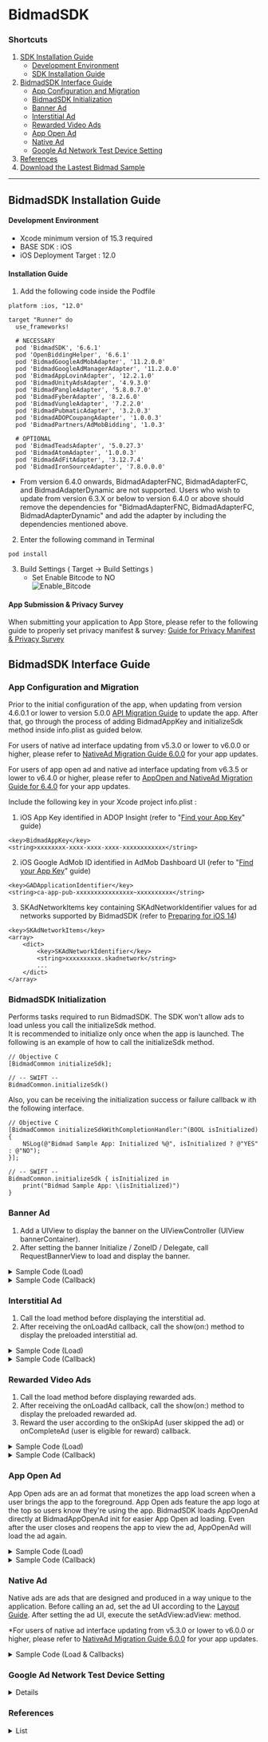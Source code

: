 # BidmadSDK
### Shortcuts
1. [SDK Installation Guide](#bidmadsdk-installation-guide)
    - [Development Environment](#development-environment)
    - [SDK Installation Guide](#installation-guide)
2. [BidmadSDK Interface Guide](#bidmadsdk-interface-guide)
    - [App Configuration and Migration](#app-configuration-and-migration)
    - [BidmadSDK Initialization](#bidmadsdk-initialization)
    - [Banner Ad](#banner-ad)
    - [Interstitial Ad](#interstitial-ad)
    - [Rewarded Video Ads](#rewarded-video-ads)
    - [App Open Ad](#app-open-ad)
    - [Native Ad](#native-ad)
    - [Google Ad Network Test Device Setting](#google-ad-network-test-device-setting)
3. [References](#references)
4. [Download the Lastest Bidmad Sample](https://github.com/bidmad/Bidmad-iOS/archive/refs/heads/main.zip)
---

## BidmadSDK Installation Guide

#### Development Environment
- Xcode minimum version of 15.3 required
- BASE SDK : iOS
- iOS Deployment Target : 12.0
#### Installation Guide
1. Add the following code inside the Podfile

```
platform :ios, "12.0"

target "Runner" do
  use_frameworks!
  
  # NECESSARY
  pod 'BidmadSDK', '6.6.1'
  pod 'OpenBiddingHelper', '6.6.1'
  pod 'BidmadGoogleAdMobAdapter', '11.2.0.0'
  pod 'BidmadGoogleAdManagerAdapter', '11.2.0.0'
  pod 'BidmadAppLovinAdapter', '12.2.1.0'
  pod 'BidmadUnityAdsAdapter', '4.9.3.0'
  pod 'BidmadPangleAdapter', '5.8.0.7.0'
  pod 'BidmadFyberAdapter', '8.2.6.0'
  pod 'BidmadVungleAdapter', '7.2.2.0'
  pod 'BidmadPubmaticAdapter', '3.2.0.3'
  pod 'BidmadADOPCoupangAdapter', '1.0.0.3'
  pod 'BidmadPartners/AdMobBidding', '1.0.3'
  
  # OPTIONAL
  pod 'BidmadTeadsAdapter', '5.0.27.3'
  pod 'BidmadAtomAdapter', '1.0.0.3'
  pod 'BidmadAdFitAdapter', '3.12.7.4'
  pod 'BidmadIronSourceAdapter', '7.8.0.0.0'
```

  * From version 6.4.0 onwards, BidmadAdapterFNC, BidmadAdapterFC, and BidmadAdapterDynamic are not supported. Users who wish to update from version 6.3.X or below to version 6.4.0 or above should remove the dependencies for "BidmadAdapterFNC, BidmadAdapterFC, BidmadAdapterDynamic" and add the adapter by including the dependencies mentioned above.

2. Enter the following command in Terminal

```
pod install
```
    
3. Build Settings ( Target → Build Settings ) <br>
    - Set Enable Bitcode to NO<br>
        ![Enable_Bitcode](https://i.imgur.com/aXOBmr1.png)<br>

#### App Submission & Privacy Survey
When submitting your application to App Store, please refer to the following guide to properly set privacy manifest & survey: [Guide for Privacy Manifest & Privacy Survey](https://github.com/bidmad/Bidmad-iOS/wiki/Guide-for-Privacy-Manifest-&-Privacy-Survey-%5BEN%5D)

## BidmadSDK Interface Guide

### App Configuration and Migration<br>
Prior to the initial configuration of the app, when updating from version 4.6.0.1 or lower to version 5.0.0 [API Migration Guide](https://github.com/bidmad/Bidmad-iOS/wiki/v5.0.0-API-Migration-Guide-%5BEN%5D) to update the app. After that, go through the process of adding BidmadAppKey and initializeSdk method inside info.plist as guided below.<br>

For users of native ad interface updating from v5.3.0 or lower to v6.0.0 or higher, please refer to [NativeAd Migration Guide 6.0.0](https://github.com/bidmad/Bidmad-iOS/wiki/Native-Ad-Migration-to-v6.0.0%5BENG%5D) for your app updates. 

For users of app open ad and native ad interface updating from v6.3.5 or lower to v6.4.0 or higher, please refer to [AppOpen and NativeAd Migration Guide for 6.4.0](https://github.com/bidmad/Bidmad-iOS/wiki/AppOpen-and-NativeAd-Migration-Guide-for-6.4.0-%5BKOR%5D) for your app updates.

Include the following key in your Xcode project info.plist :<br>
1. iOS App Key identified in ADOP Insight (refer to "[Find your App Key](https://github.com/bidmad/SDK/wiki/Find-your-app-key%5BEN%5D)" guide) <br>

```
<key>BidmadAppKey</key>
<string>xxxxxxxx-xxxx-xxxx-xxxx-xxxxxxxxxxxx</string>
```

2. iOS Google AdMob ID identified in AdMob Dashboard UI (refer to "[Find your App Key](https://github.com/bidmad/SDK/wiki/Find-your-app-key%5BEN%5D)" guide) <br>

```
<key>GADApplicationIdentifier</key>
<string>ca-app-pub-xxxxxxxxxxxxxxxx~xxxxxxxxxx</string>
```

3. SKAdNetworkItems key containing SKAdNetworkIdentifier values for ad networks supported by BidmadSDK (refer to [Preparing for iOS 14](https://github.com/bidmad/Bidmad-iOS/wiki/Preparing-for-iOS-14%5BENG%5D))<br>

```
<key>SKAdNetworkItems</key>
<array>
    <dict>
        <key>SKAdNetworkIdentifier</key>
        <string>xxxxxxxxxx.skadnetwork</string>
        ...
    </dict>
</array>
```

### BidmadSDK Initialization<br>
Performs tasks required to run BidmadSDK. The SDK won't allow ads to load unless you call the initializeSdk method.<br>
It is recommended to initialize only once when the app is launched. The following is an example of how to call the initializeSdk method.<br>

```
// Objective C
[BidmadCommon initializeSdk];

// -- SWIFT --
BidmadCommon.initializeSdk()
```

Also, you can be receiving the initialization success or failure callback w ith the following interface.<br>

```
// Objective C
[BidmadCommon initializeSdkWithCompletionHandler:^(BOOL isInitialized) {
    NSLog(@"Bidmad Sample App: Initialized %@", isInitialized ? @"YES" : @"NO");
}];

// -- SWIFT --
BidmadCommon.initializeSdk { isInitialized in
    print("Bidmad Sample App: \(isInitialized)")
}
```

### Banner Ad
1. Add a UIView to display the banner on the UIViewController (UIView bannerContainer).
2. After setting the banner Initialize / ZoneID / Delegate, call RequestBannerView to load and display the banner.

<details markdown="1">
<summary>Sample Code (Load)</summary>
<br>

```
// Objective C

@import OpenBiddingHelper;

@interface BannerViewController : UIViewController<BIDMADOpenBiddingBannerDelegate> {
    BidmadBannerAd *bannerAd;
}
__weak IBOutlet UIView *bannerContainer;
@end

@implementation BannerViewController

- (void)viewDidLoad {

    // Please set the Zone ID before calling a banner ad.
    NSString *zoneID = @"XXXXXXXX-XXXX-XXXX-XXXX-XXXXXXXXXXXX";
    bannerAd = [[BidmadBannerAd alloc] initWith:self containerView:self.BannerContainer zoneID:zoneID];
    bannerAd.delegate = self;
    [bannerAd setRefreshInterval:[@60 integerValue]];
    
    [bannerAd load];
}

// -- SWIFT --

import OpenBiddingHelper

class BannerViewController: UIViewController, BIDMADOpenBiddingBannerDelegate {
    var bannerAd: BidmadBannerAd!
    @IBOutlet weak var bannerContainer: UIView!
    
    override func viewDidLoad() {
        super.viewDidLoad()
        
        bannerAd = BidmadBannerAd(self, containerView: bottomView, zoneID: "XXXXXXXX-XXXX-XXXX-XXXX-XXXXXXXXXXXX")
        bannerAd.delegate = self
        bannerAd.setRefreshInterval(60)
        bannerAd.load()
    }
}
```
</details>

<details markdown="1">
<summary>Sample Code (Callback)</summary>
<br>

```
// Objective C

- (void)onLoadAd:(OpenBiddingBanner *)bidmadAd {
    NSLog(@"Load")
}

- (void)onClickAd:(OpenBiddingBanner *)bidmadAd {
    NSLog(@"Click")
}

- (void)onLoadFailAd:(OpenBiddingBanner *)bidmadAd error:(NSError * _Nonnull)error {
    NSLog(@"LoadFail")
}

// -- SWIFT --

func onLoadAd(_ bidmadAd: OpenBiddingBanner) {
    print("ad is loaded")
}

func onLoadFailAd(_ bidmadAd: OpenBiddingBanner, error: Error) {
    print("ad failed to load with error \(error.localizedDescription)")
}
func onClickAd(_ bidmadAd: OpenBiddingBanner) {
    print("ad is clicked")
}
```
</details>

### Interstitial Ad
1. Call the load method before displaying the interstitial ad.
2. After receiving the onLoadAd callback, call the show(on:) method to display the preloaded interstitial ad. 

<details markdown="1">
<summary>Sample Code (Load)</summary>
<br>

```
// Objective C

@import OpenBiddingHelper;

@interface InterstitialViewController () <BIDMADOpenBiddingInterstitialDelegate> {
    BidmadInterstitialAd *interstitialAd;
}
@end

@implementation InterstitialViewController
- (void)viewDidLoad {
    
    NSString *zoneID = @"xxxxxxxx-xxxx-xxxx-xxxx-xxxxxxxxxxxx";
    interstitialAd = [[BidmadInterstitialAd alloc] initWithZoneID:zoneID];
    [interstitialAd setDelegate: self];
}

-(void)loadAd {
    [interstitialAd load];
}
...
-(void)showAd {
    [interstitialAd showOnViewController:self];
}

// -- SWIFT --

import OpenBiddingHelper

class InterstitialController: UIViewController, BIDMADOpenBiddingInterstitialDelegate {
    static let interstitialZoneID = "xxxxxxxx-xxxx-xxxx-xxxx-xxxxxxxxxxxx"
    let interstitialAd = BidmadInterstitialAd(zoneID: interstitialZoneID)
   
    override func viewDidLoad() {
        super.viewDidLoad()
        
        interstitialAd.delegate = self
    }
  
    func loadAd() {
        interstitialAd.load()
    }

    func showAd() {
        interstitialAd.show(on: self)
    }
}
```
</details>

<details markdown="1">
<summary>Sample Code (Callback)</summary>
<br>

```
// Objective C

- (void)onLoadAd:(OpenBiddingInterstitial *)bidmadAd {
    NSLog(@"Load");
}

- (void)onLoadFailAd:(OpenBiddingInterstitial *)bidmadAd error:(NSError * _Nonnull)error {
    NSLog(@"Load Fail");
}

- (void)onShowAd:(OpenBiddingInterstitial *)bidmadAd {
    NSLog(@"Show");
}

- (void)onClickAd:(OpenBiddingInterstitial *)bidmadAd {
    NSLog(@"Click");
}

- (void)onCloseAd:(OpenBiddingInterstitial *)bidmadAd {
    NSLog(@"Close");
}

// onShowFailAd:error: callback is only available for v6.6.0 or higher
- (void)onShowFailAd:(OpenBiddingInterstitial *)bidmadAd error:(NSError *)error {
    NSLog(@"Show Fail");
}

// -- SWIFT --

func onLoadAd(_ bidmadAd: OpenBiddingInterstitial) {
    print("ad is loaded")
}

func onLoadFailAd(_ bidmadAd: OpenBiddingInterstitial, error: Error) {
    print("ad failed to load with error \(error.localizedDescription)")
}

func onShowAd(_ bidmadAd: OpenBiddingInterstitial) {
    print("ad is shown")
}

func onClickAd(_ bidmadAd: OpenBiddingInterstitial) {
    print("ad is clicked")
}

func onCloseAd(_ bidmadAd: OpenBiddingInterstitial) {
    print("ad is closed")
}

// onShowFailAd:error: callback is only available for v6.6.0 or higher
func onShowFailAd(_ bidmadAd: OpenBiddingInterstitial, error: Error) {
    print("ad display failed")
}
```
</details>

### Rewarded Video Ads
1. Call the load method before displaying rewarded ads.
2. After receiving the onLoadAd callback, call the show(on:) method to display the preloaded rewarded ad.
3. Reward the user according to the onSkipAd (user skipped the ad) or onCompleteAd (user is eligible for reward) callback.

<details markdown="1">
<summary>Sample Code (Load)</summary>
<br>

```
// Objective C
@import OpenBiddingHelper;

@interface RewardViewController () <BIDMADOpenBiddingRewardVideoDelegate> {
    BidmadRewardAd *rewardAd;
}
@end

@implementation RewardViewController

- (void)viewDidLoad {
    
    NSString *zoneID = @"xxxxxxxx-xxxx-xxxx-xxxx-xxxxxxxxxxxx";
    rewardAd = [[BidmadRewardAd alloc] initWithZoneID:zoneID];
    rewardAd.delegate = self;
}

-(void)loadReward {
    [rewardAd load];
}
   

-(void)showReward {
    [rewardAd showOnViewController:self];
}

// -- SWIFT --

import OpenBiddingHelper

class RewardVideoController: UIViewController, BIDMADOpenBiddingRewardVideoDelegate {
    static let rewardZoneID = "xxxxxxxx-xxxx-xxxx-xxxx-xxxxxxxxxxxx"
    let rewardAd = BidmadRewardAd(zoneID: rewardZoneID)

    override func viewDidLoad() {
        super.viewDidLoad()
    
        rewardAd.delegate = self
    }
    
    func loadAd() {
        rewardAd.load()
    }
  
    func showAd() {
        rewardAd.show(on: self)
    }
}
```
</details>

<details markdown="1">
<summary>Sample Code (Callback)</summary>
<br>

```
// Objective C

- (void)onLoadAd:(OpenBiddingRewardVideo *)bidmadAd {
    NSLog(@"Load");
}

- (void)onLoadFailAd:(OpenBiddingRewardVideo *)bidmadAd error:(NSError * _Nonnull)error {
    NSLog(@"Load Fail");
}

- (void)onShowAd:(OpenBiddingRewardVideo *)bidmadAd {
    NSLog(@"Show");
}

- (void)onClickAd:(OpenBiddingRewardVideo *)bidmadAd {
    NSLog(@"Click");
}

- (void)onCompleteAd:(OpenBiddingRewardVideo *)bidmadAd {
    NSLog(@"Complete");
}

- (void)onSkipAd:(OpenBiddingRewardVideo *)bidmadAd {
    NSLog(@"Skip");
}

- (void)onCloseAd:(OpenBiddingRewardVideo *)bidmadAd {
    NSLog(@"Close");
}

// onShowFailAd:error: callback is only available for v6.6.0 or higher
- (void)onShowFailAd:(OpenBiddingRewardVideo *)bidmadAd error:(NSError *)error {
    NSLog(@"Show Fail");
}

// -- SWIFT --

func onLoadAd(_ bidmadAd: OpenBiddingRewardVideo) {
    print("ad is loaded")
}

func onLoadFailAd(_ bidmadAd: OpenBiddingRewardVideo, error: Error) {
    print("ad failed to load with error \(error.localizedDescription)")
}

func onShowAd(_ bidmadAd: OpenBiddingRewardVideo) {
    print("ad is shown")
}

func onClickAd(_ bidmadAd: OpenBiddingRewardVideo) {
    print("ad is clicked")
}

func onCompleteAd(_ bidmadAd: OpenBiddingRewardVideo) {
    print("ad reward is completed")
}

func onSkipAd(_ bidmadAd: OpenBiddingRewardVideo) {
    print("ad reward is skipped")
}

func onCloseAd(_ bidmadAd: OpenBiddingRewardVideo) {
    print("ad is closed")
}

// onShowFailAd:error: callback is only available for v6.6.0 or higher
func onShowFailAd(_ bidmadAd: OpenBiddingRewardVideo, error: Error) {
    print("ad display failed")
}
```
</details>

### App Open Ad
App Open ads are an ad format that monetizes the app load screen when a user brings the app to the foreground. App Open ads feature the app logo at the top so users know they're using the app. BidmadSDK loads AppOpenAd directly at BidmadAppOpenAd init for easier App Open ad loading. Even after the user closes and reopens the app to view the ad, AppOpenAd will load the ad again.

<details markdown="1">
<summary>Sample Code (Load)</summary>
<br>

```
// Objective C

@interface AppOpenAdViewController () <OpenBiddingAppOpenAdDelegate>
@property (nonatomic, strong) BidmadAppOpenAd *appOpenAd;
@end

@implementation AppOpenAdViewController

- (void)viewDidLoad {
    [super viewDidLoad];
    
    self.appOpenAd = [[BidmadAppOpenAd alloc] initWithZoneID:@"0ddd6401-0f19-49ee-b1f9-63e910f92e77"];
    [self.appOpenAd setDelegate: self];
}

- (void)loadAd {
    [self.appOpenAd load];
}

- (void)showAd {
    if ([self.appOpenAd isLoaded]) {
        [self.appOpenAd showOnViewController:self];
    }
}

- (void)deregister {
    // Disable App Open Ad automatically showing once your app moves to foreground
    [self.appOpenAd deregisterForAppOpenAd];
}

@end

// -- SWIFT --

import OpenBiddingHelper

class AppOpenAdViewController: UIViewController, OpenBiddingAppOpenAdDelegate {
    let appOpenAdZoneID = "xxxxxxxx-xxxx-xxxx-xxxx-xxxxxxxxxxxx"
    var appOpenAd: BidmadAppOpenAd!
    
    override func viewDidLoad() {
        super.viewDidLoad()
        
        appOpenAd = BidmadAppOpenAd(self, zoneID: appOpenAdZoneID)
        appOpenAd.delegate = self
    }
    
    func loadAppOpenAd() {
        appOpenAd.load()
    }
    
    func showAppOpenAd() {
        if appOpenAd.isLoaded() {
            appOpenAd.show(on: self)
        }
    }
    
    func deregisterAppOpenAd() {
        appOpenAd.deregisterForAppOpenAd()
    }
}
```
</details>

<details markdown="1">
<summary>Sample Code (Callback)</summary>
<br>

```
- (void)onLoadAd:(OpenBiddingAppOpenAd *)bidmadAd {
    NSLog(@"Load");
}

- (void)onShowAd:(OpenBiddingAppOpenAd *)bidmadAd {
    NSLog(@"Show");
}

- (void)onClickAd:(OpenBiddingAppOpenAd *)bidmadAd {
    NSLog(@"Click");
}

- (void)onCloseAd:(OpenBiddingAppOpenAd *)bidmadAd {
    NSLog(@"Close");
}

- (void)onLoadFailAd:(OpenBiddingAppOpenAd *)bidmadAd error:(NSError * _Nonnull)error {
    NSLog(@"Load Fail");
}

// onShowFailAd:error: callback is only available for v6.6.0 or higher
- (void)onShowFailAd:(OpenBiddingAppOpenAd *)bidmadAd error:(NSError *)error {
    NSLog(@"Show Fail");
}

// -- SWIFT --

func onLoadAd(_ bidmadAd: OpenBiddingAppOpenAd) {
    print("ad is loaded")
}

func onLoadFailAd(_ bidmadAd: OpenBiddingAppOpenAd, error: Error) {
    print("ad failed to load with error \(error.localizedDescription)")
}

func onShowAd(_ bidmadAd: OpenBiddingAppOpenAd) {
    print("ad is shown")
}

func onClickAd(_ bidmadAd: OpenBiddingAppOpenAd) {
    print("ad is clicked")
}

func onCloseAd(_ bidmadAd: OpenBiddingAppOpenAd) {
    print("ad is closed")
}

// onShowFailAd:error: callback is only available for v6.6.0 or higher
func onShowFail(_ bidmadAd: OpenBiddingAppOpenAd, error: Error) {
    print("ad display failed")
}
```
</details>

### Native Ad
Native ads are ads that are designed and produced in a way unique to the application. Before calling an ad, set the ad UI according to the [Layout Guide](https://github.com/bidmad/Bidmad-iOS/wiki/Native-Ad-Layout-Setting-Guide-%5BENG%5D). After setting the ad UI, execute the setAdView:adView: method.

*For users of native ad interface updating from v5.3.0 or lower to v6.0.0 or higher, please refer to [NativeAd Migration Guide 6.0.0](https://github.com/bidmad/Bidmad-iOS/wiki/Native-Ad-Migration-to-v6.0.0%5BENG%5D) for your app updates.

<details markdown="1">
<summary>Sample Code (Load & Callbacks)</summary>
<br>

```
// Objective C

@import OpenBiddingHelper; 

@interface NativeAdViewController ()
@property (strong, nonatomic) BidmadNativeAd * ad;
@end
...

- (void)viewDidLoad {
    self.ad = [BidmadNativeAd adWithZoneID:@"xxxxxxxx-xxxx-xxxx-xxxx-xxxxxxxxxxxx"];
    [self.ad setDelegate:self];
    [self.ad load];
}

#pragma mark Native Ad Delegate Methods

- (void)onClickAd:(BidmadNativeAd *)bidmadAd {
    ADOPLog.printInfo(@"Native Ad Click");
}

- (void)onLoadAd:(BidmadNativeAd *)bidmadAd {
    ADOPLog.printInfo(@"Native Ad Load);
    
    UIView *loadedView = [NSBundle.mainBundle loadNibNamed:@"NativeAdView" owner:nil options:nil].firstObject;
    BIDMADNativeAdView *adView = [BidmadNativeAd findAdViewFromSuperview:loadedView];
    
    [self.view addSubview:loadedView];
    [bidmadAd setRootViewController:self adView:adView];
}

- (void)onLoadFailAd:(BidmadNativeAd *)bidmadAd error:(NSError *)error {
    ADOPLog.printInfo(@"Native Ad Fail: %@", error.localizedDescription);
}

// -- SWIFT --

let ad: BidmadNativeAd! = BidmadNativeAd(zoneID: "Native Ad Zone ID")

override func viewDidLoad() {
    super.viewDidLoad()

    self.ad.delegate = self
    self.ad.load()
}

// MARK: BIDMADNativeAdDelegate

func onLoad(_ bidmadAd: BidmadNativeAd) {
    if let loadedView = Bundle.main.loadNibNamed("NativeAd", owner: nil)?.first as? UIView,
       let adView = BidmadNativeAd.findView(fromSuperview: loadedView) {
        view.addSubview(loadedView)
        self.ad.setRootViewController(self, adView: adView)
    }
}

func onClick(_ bidmadAd: BidmadNativeAd) {
    print("Native Ad Click")
}

func onLoadFail(_ bidmadAd: BidmadNativeAd, error: Error) {
    print("Native Ad Fail")
}
```
</details>

### Google Ad Network Test Device Setting
</details>
<details markdown="1">
<summary>Details</summary>
<br>

For setting the test device for Google Ad Networks, the following procedure is needed.
First, request an ad to Google, and you will be seeing the log on your console.

```
<Google> To get test ads on this device, set: GADMobileAds.sharedInstance.requestConfiguration.testDeviceIdentifiers = @[ @"xxxxxxxxxxxxxxxxxxxxxxxxxxxxxxxx" ];
```
Copy the test device ID on console and set it to the following code.
```
// ObjC
[BidmadCommon setTestDeviceId:@"xxxxxxxxxxxxxxxxxxxxxxxxxxxxxxxx"];

// -- SWIFT --
BidmadCommon.setTestDeviceId("xxxxxxxxxxxxxxxxxxxxxxxxxxxxxxxx")
```

</details>

### References

</details>
<details markdown="1">
<summary>List</summary>
<br>

- [Class Reference for BidmadSDK-iOS](https://github.com/bidmad/Bidmad-iOS/wiki/README-ClassReference)
- Apple privacy survey ([[ENG]](https://github.com/bidmad/Bidmad-iOS/wiki/Apple-privacy-survey%5BENG%5D) | [[KOR]](https://github.com/bidmad/Bidmad-iOS/wiki/Apple-privacy-survey%5BKOR%5D))
- iOS GDPR Guide ([[ENG]](https://github.com/bidmad/Bidmad-iOS/wiki/iOS-GDPR-Guide-%5BENG%5D) | [[KOR]](https://github.com/bidmad/Bidmad-iOS/wiki/iOS-GDPR-Guide-%5BKOR%5D))
- Preparing for iOS 14 ([[ENG]](https://github.com/bidmad/Bidmad-iOS/wiki/Preparing-for-iOS-14%5BENG%5D) | [[KOR]](https://github.com/bidmad/Bidmad-iOS/wiki/Preparing-for-iOS-14%5BKOR%5D))
</details>

